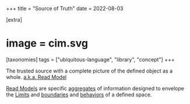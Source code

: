+++
title = "Source of Truth"
date = 2022-08-03

[extra]
#  image = cim.svg
[taxonomies]
   tags = ["ubiquitous-language", "library", "concept"]
+++


The trusted source with a complete picture of the defined object as a whole. [a.k.a. Read Model](/library/read-model)

[Read Models](/library/read-model) are specific [aggregates](/library/aggregate) of information designed to envelope the [Limits](/library/limits) and [boundaries](/library/boundaries) and [behaviors](/library/behaviors) of a defined space.